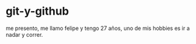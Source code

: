 # git-y-github
me presento, me llamo felipe y tengo 27 años, uno de mis hobbies es ir a nadar y correr. 
